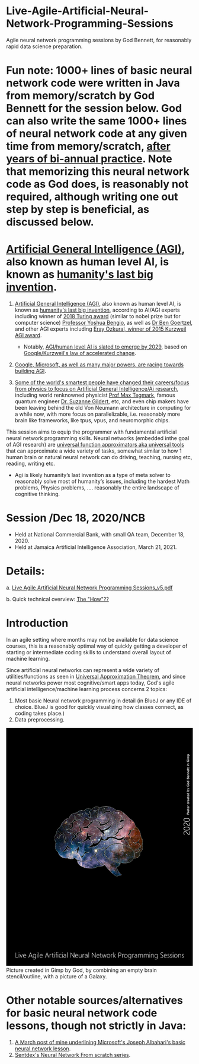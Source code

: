 # Live-Agile-Artificial-Neural-Network-Programming-Sessions
Agile neural network programming sessions by God Bennett, for reasonably rapid data science preparation.

# Fun note: 1000+ lines of basic neural network code were written in Java from memory/scratch by God Bennett for the session below. God can also write the same 1000+ lines of neural network code at any given time from memory/scratch, [after years of bi-annual practice](https://github.com/JordanMicahBennett/NEURAL_NETWORK_PRACTICE). Note that memorizing this neural network code as God does, is reasonably not required, although writing one out step by step is beneficial, as discussed below.


# [Artificial General Intelligence (AGI)](https://en.wikipedia.org/wiki/Artificial_general_intelligence), also known as human level AI, is known as [humanity's last big invention](https://youtu.be/9snY7lhJA4c).

1. [Artificial General Intelligence (AGI)](https://en.wikipedia.org/wiki/Artificial_general_intelligence), also known as human level AI, is known as [humanity's last big invention](https://youtu.be/9snY7lhJA4c), according to AI/AGI experts including winner of [2018 Turing award](https://amturing.acm.org/award_winners/bengio_3406375.cfm) (similar to nobel prize but for computer science)  [Professor Yoshua Bengio](https://www.youtube.com/watch?v=IU9cQ1JdC7Y), as well as [Dr Ben Goertzel](https://youtu.be/9snY7lhJA4c), and other AGI experts including [Eray Ozkural, winner of 2015 Kurzweil AGI award](http://agi-conf.org/2015/prizes/).
   * Notably, [AGI/human level AI is slated to emerge by 2029](https://www.businessinsider.com/ray-kurzweil-thinks-well-have-human-level-ai-by-2029-2014-12), based on [Google/Kurzweil's law of accelerated change](https://en.wikipedia.org/wiki/Accelerating_change).

2. [Google, Microsoft, as well as many major powers, are racing towards building AGI](https://link.springer.com/article/10.1007/s00146-019-00887-x).

3. [Some of the world's smartest people have changed their careers/focus from physics to focus on Artificial General Intelligence/Ai research](https://godquestbennett.medium.com/some-of-the-worlds-smartest-people-have-changed-their-careers-focus-from-physics-to-focus-on-4461aee6506d), including world renknowned physicist [Prof Max Tegmark](https://news.mit.edu/2020/nsf-announces-mit-led-institute-artificial-intelligence-fundamental-interactions-0826), famous quantum engineer [Dr. Suzanne Gildert](https://www.kindred.ai/), etc, and even chip makers have been leaving behind the old Von Neumann architecture in computing for a while now, with more focus on parallelizable, i.e. reasonably more brain like frameworks, like tpus, vpus, and neuromorphic chips.

This session aims to equip the programmer with fundamental artificial neural network programming skills. Neural networks (embedded inthe goal of AGI research) are [universal function approximators aka universal tools](https://en.wikipedia.org/wiki/Universal_approximation_theorem) that can approximate a wide variety of tasks, somewhat similar to how 1 human brain or natural neural network can do driving, teaching, nursing etc, reading, writing etc. 

* Agi is likely humanity’s last invention as a type of meta solver to reasonably solve most of humanity’s issues, including the hardest Math problems, Physics problems, …. reasonably the entire landscape of cognitive thinking. 


# Session /Dec 18, 2020/NCB
* Held at National Commercial Bank, with small QA team, December 18, 2020.
* Held at Jamaica Artificial Intelligence Association, March 21, 2021.


# Details: 

a. [Live Agile Artificial Neural Network Programming Sessions_v5.pdf](https://github.com/JordanMicahBennett/Live-Agile-Artificial-Neural-Network-Programming-Sessions/blob/main/Live%20Agile%20Artificial%20Neural%20Network%20Programming%20Sessions_v5.pdf)

b. Quick technical overview: [The "How"??](https://github.com/JordanMicahBennett/Live-Agile-Artificial-Neural-Network-Programming-Sessions/blob/main/How.pdf)

# Introduction
In an agile setting where months may not be available for data science courses, this is a reasonably optimal way of quickly getting a developer of starting or intermediate coding skills to understand overall layout of machine learning.

Since artificial neural networks can represent a wide variety of utilities/functions as seen in [Universal Approximation Theorem](https://en.wikipedia.org/wiki/Universal_approximation_theorem), and since neural networks power most cognitive/smart apps today, God's agile artificial intelligence/machine learning process concerns 2 topics:

1.	Most basic Neural network programming in detail (in BlueJ or any IDE of choice. BlueJ is good for quickly visualizing how classes connect, as coding takes place.)
2.	Data preprocessing.

![Alt text](https://github.com/JordanMicahBennett/Live-Agile-Artificial-Neural-Network-Programming-Session/blob/main/cover_c.png?raw=true "default page")
Picture created in Gimp by God, by combining an empty brain stencil/outline, with a picture of a Galaxy.

# Other notable sources/alternatives for basic neural network code lessons, though not strictly in Java:

1. [A March post of mine underlining Microsoft's Joseph Albahari's basic neural network lesson](https://www.facebook.com/ProgrammingGodJordan/posts/909737319485295).
2. [Sentdex's Neural Network From scratch series](https://github.com/Sentdex/NNfSiX).
 
